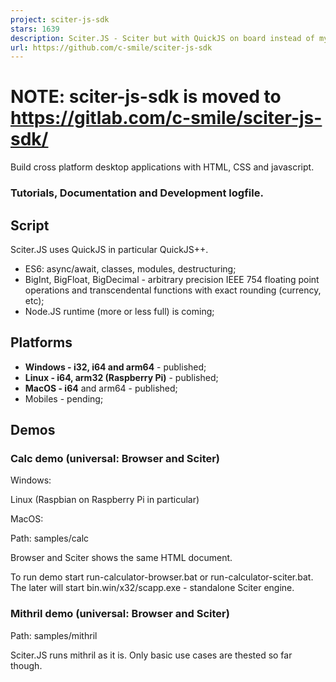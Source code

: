 ```yaml
---
project: sciter-js-sdk
stars: 1639
description: Sciter.JS - Sciter but with QuickJS on board instead of my TIScript
url: https://github.com/c-smile/sciter-js-sdk
---
```


NOTE: sciter-js-sdk is moved to https://gitlab.com/c-smile/sciter-js-sdk/
=========================================================================

Build cross platform desktop applications with HTML, CSS and javascript.

### Tutorials, Documentation and Development logfile.

Script
------

Sciter.JS uses QuickJS in particular QuickJS++.

-   ES6: async/await, classes, modules, destructuring;
-   BigInt, BigFloat, BigDecimal - arbitrary precision IEEE 754 floating point operations and transcendental functions with exact rounding (currency, etc);
-   Node.JS runtime (more or less full) is coming;

Platforms
---------

-   **Windows - i32, i64 and arm64** - published;
-   **Linux - i64, arm32 (Raspberry Pi)** - published;
-   **MacOS - i64** and arm64 - published;
-   Mobiles - pending;

Demos
-----

### Calc demo (universal: Browser and Sciter)

Windows:

Linux (Raspbian on Raspberry Pi in particular)

MacOS:

Path: samples/calc

Browser and Sciter shows the same HTML document.

To run demo start run-calculator-browser.bat or run-calculator-sciter.bat. The later will start bin.win/x32/scapp.exe - standalone Sciter engine.

### Mithril demo (universal: Browser and Sciter)

Path: samples/mithril

Sciter.JS runs mithril as it is. Only basic use cases are thested so far though.
